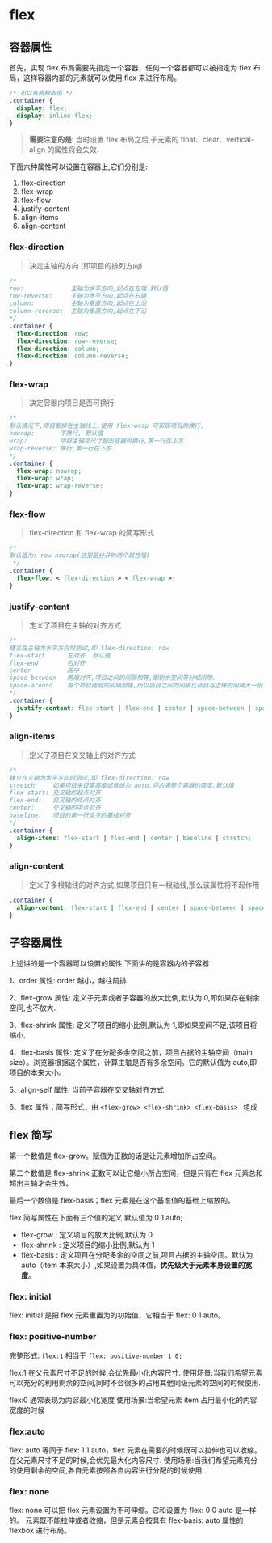 # flex

<script setup>
import FlexVisual from '../../../components/basic/flex-visual.vue'
</script>

<flex-visual/>

## 容器属性

首先，实现 flex 布局需要先指定一个容器，任何一个容器都可以被指定为 flex 布局，这样容器内部的元素就可以使用 flex 来进行布局。

```css
/* 可以有两种取值 */
.container {
  display: flex;
  display: inline-flex;
}
```

> **需要注意的是**: 当时设置 flex 布局之后,子元素的 float、clear、vertical-align 的属性将会失效.

下面六种属性可以设置在容器上,它们分别是:

1. flex-direction
2. flex-wrap
3. flex-flow
4. justify-content
5. align-items
6. align-content

### flex-direction

> 决定主轴的方向 (即项目的排列方向)

```css
/* 
row:             主轴为水平方向,起点在左端.默认值
row-reverse:     主轴为水平方向,起点在右端
column:          主轴为垂直方向,起点在上沿
column-reverse:  主轴为垂直方向,起点在下沿
*/
.container {
  flex-direction: row;
  flex-direction: row-reverse;
  flex-direction: column;
  flex-direction: column-reverse;
}
```

### flex-wrap

> 决定容器内项目是否可换行

```css
/* 
默认情况下,项目都排在主轴线上,使用 flex-wrap 可实现项目的换行.
nowrap:       不换行, 默认值
wrap:         项目主轴总尺寸超出容器时换行,第一行在上方
wrap-reverse: 换行,第一行在下方
*/
.container {
  flex-wrap: nowrap;
  flex-wrap: wrap;
  flex-wrap: wrap-reverse;
}
```

### flex-flow

> flex-direction 和 flex-wrap 的简写形式

```css
/* 
默认值为: row nowrap(这里是分开的两个属性哦)
 */
.container {
  flex-flow: < flex-direction > < flex-wrap >;
}
```

### justify-content

> 定义了项目在主轴的对齐方式

```css
/* 
建立在主轴为水平方向时测试,即 flex-direction: row
flex-start      左对齐  默认值
flex-end        右对齐
center          居中
space-between   两端对齐,项目之间的间隔相等,即剩余空间等分成间隙.
space-around    每个项目两侧的间隔相等,所以项目之间的间隔比项目与边缘的间隔大一倍.
*/
.container {
  justify-content: flex-start | flex-end | center | space-between | space-around;
}
```

### align-items

> 定义了项目在交叉轴上的对齐方式

```css
/* 
建立在主轴为水平方向时测试,即 flex-direction: row
stretch:    如果项目未设置高度或者设为 auto,将占满整个容器的高度.默认值
flex-start: 交叉轴的起点对齐
flex-end:   交叉轴的终点对齐
center:     交叉轴的中点对齐
baseline:   项目的第一行文字的基线对齐
*/
.container {
  align-items: flex-start | flex-end | center | baseline | stretch;
}
```

### align-content

> 定义了多根轴线的对齐方式,如果项目只有一根轴线,那么该属性将不起作用

```css
.container {
  align-content: flex-start | flex-end | center | space-between | space-around | stretch;
}
```

## 子容器属性

上述讲的是一个容器可以设置的属性,下面讲的是容器内的子容器

1、order 属性: order 越小，越往前排

2、flex-grow 属性: 定义子元素或者子容器的放大比例,默认为 0,即如果存在剩余空间,也不放大.

3、flex-shrink 属性: 定义了项目的缩小比例,默认为 1,即如果空间不足,该项目将缩小.

4、flex-basis 属性: 定义了在分配多余空间之前，项目占据的主轴空间（main size）。浏览器根据这个属性，计算主轴是否有多余空间。它的默认值为 auto,即项目的本来大小。

5、align-self 属性: 当前子容器在交叉轴对齐方式

6、flex 属性：简写形式，由 `<flex-grow> <flex-shrink> <flex-basis> ` 组成

## flex 简写

第一个数值是 flex-grow。赋值为正数的话是让元素增加所占空间。

第二个数值是 flex-shrink 正数可以让它缩小所占空间，但是只有在 flex 元素总和超出主轴才会生效。

最后一个数值是 flex-basis；flex 元素是在这个基准值的基础上缩放的。

flex 简写属性在下面有三个值的定义 默认值为 0 1 auto;

- flex-grow : 定义项目的放大比例,默认为 0
- flex-shrink : 定义项目的缩小比例,默认为 1
- flex-basis : 定义项目在分配多余的空间之前,项目占据的主轴空间。默认为 auto（item 本来大小）,如果设置为具体值，**优先级大于元素本身设置的宽度**。

### flex: initial

flex: initial 是把 flex 元素重置为的初始值，它相当于 flex: 0 1 auto。

### flex: positive-number

完整形式: `flex:1` 相当于 `flex: positive-number 1 0;`

flex:1 在父元素尺寸不足的时候,会优先最小化内容尺寸. 使用场景:当我们希望元素可以充分的利用剩余的空间,同时不会很多的占用其他同级元素的空间的时候使用.

flex:0 通常表现为内容最小化宽度 使用场景:当希望元素 item 占用最小化的内容宽度的时候

### flex:auto

flex: auto 等同于 flex: 1 1 auto，flex 元素在需要的时候既可以拉伸也可以收缩。 在父元素尺寸不足的时候,会优先最大化内容尺寸. 使用场景:当我们希望元素充分的使用剩余的空间,各自元素按照各自内容进行分配的时候使用.

### flex: none

flex: none 可以把 flex 元素设置为不可伸缩。它和设置为 flex: 0 0 auto 是一样的。 元素既不能拉伸或者收缩，但是元素会按具有 flex-basis: auto 属性的 flexbox 进行布局。
